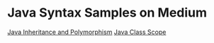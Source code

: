 # Java Syntax Samples on Medium
[Java Inheritance and Polymorphism](https://medium.com/@jhowerin/java-run-time-polymorphism-45121bb3c8b5)
[Java Class Scope](https://medium.com/@jhowerin/java-class-scope-public-o-646a0b5de630)
